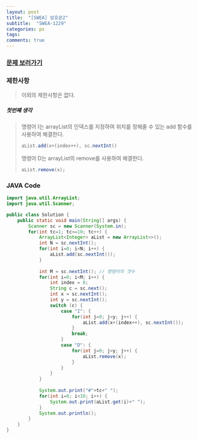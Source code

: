 ```yaml
---
layout: post
title:  "[SWEA] 암호문2"
subtitle:  "SWEA-1229"
categories: ps
tags: 
comments: true
---
```


### [문제 보러가기]( https://swexpertacademy.com/main/code/problem/problemDetail.do?contestProbId=AV14yIsqAHYCFAYD&categoryId=AV14yIsqAHYCFAYD&categoryType=CODE )



### 제한사항

> 이외의 제한사항은 없다.

##### 첫번째 생각

> 명령어 I는 arrayList의 인덱스를 지정하여 위치를 정해줄 수 있는 add 함수를 사용하여 해결한다.
>
> ```java
> aList.add(x+(index++), sc.nextInt()
> ```
>
> 명령어 D는 arrayList의 remove를 사용하여 해결한다.
>
> ```java
> aList.remove(x);
> ```



### JAVA Code

```java
import java.util.ArrayList;
import java.util.Scanner;

public class Solution {
	public static void main(String[] args) {
		Scanner sc = new Scanner(System.in);
		for(int tc=1; tc<=10; tc++) {
			ArrayList<Integer> aList = new ArrayList<>();
			int N = sc.nextInt();
			for(int i=0; i<N; i++) {
				aList.add(sc.nextInt());
			}
			
			int M = sc.nextInt(); // 명령어의 갯수
			for(int i=0; i<M; i++) {
				int index = 0;
				String c = sc.next();
				int x = sc.nextInt();
				int y = sc.nextInt();
				switch (c) {
					case "I": {
						for(int j=0; j<y; j++) { 
							aList.add(x+(index++), sc.nextInt());
						}
						break;
					}
					case "D": {
						for(int j=0; j<y; j++) {
							aList.remove(x);
						}
					}
				}
			}
			
			System.out.print("#"+tc+" ");
			for(int i=0; i<10; i++) {
				System.out.print(aList.get(i)+" ");
			}
			System.out.println();
		}
	}
}

```

